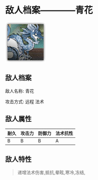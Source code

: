 # 敌人档案————青花

![青花](./eneIcons/青花.png)

## 敌人档案

敌人名称: 青花

攻击方式: 远程 法术

## 敌人属性

| 耐久      | 攻击力  | 防御力 | 法术抗性 |
|---------|------|-----|------|
| B | B | B | A |

## 敌人特性
> 递增法术伤害,抵抗,晕眩,寒冷,冻结,
